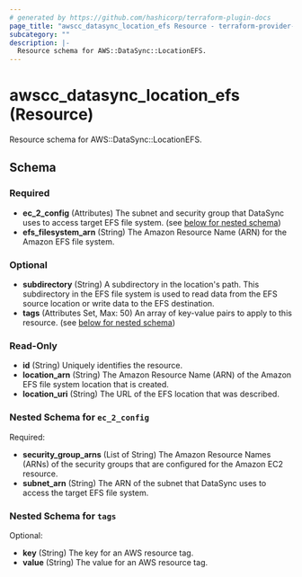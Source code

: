```yaml
---
# generated by https://github.com/hashicorp/terraform-plugin-docs
page_title: "awscc_datasync_location_efs Resource - terraform-provider-awscc"
subcategory: ""
description: |-
  Resource schema for AWS::DataSync::LocationEFS.
---
```


# awscc_datasync_location_efs (Resource)

Resource schema for AWS::DataSync::LocationEFS.



<!-- schema generated by tfplugindocs -->
## Schema

### Required

- **ec_2_config** (Attributes) The subnet and security group that DataSync uses to access target EFS file system. (see [below for nested schema](#nestedatt--ec_2_config))
- **efs_filesystem_arn** (String) The Amazon Resource Name (ARN) for the Amazon EFS file system.

### Optional

- **subdirectory** (String) A subdirectory in the location's path. This subdirectory in the EFS file system is used to read data from the EFS source location or write data to the EFS destination.
- **tags** (Attributes Set, Max: 50) An array of key-value pairs to apply to this resource. (see [below for nested schema](#nestedatt--tags))

### Read-Only

- **id** (String) Uniquely identifies the resource.
- **location_arn** (String) The Amazon Resource Name (ARN) of the Amazon EFS file system location that is created.
- **location_uri** (String) The URL of the EFS location that was described.

<a id="nestedatt--ec_2_config"></a>
### Nested Schema for `ec_2_config`

Required:

- **security_group_arns** (List of String) The Amazon Resource Names (ARNs) of the security groups that are configured for the Amazon EC2 resource.
- **subnet_arn** (String) The ARN of the subnet that DataSync uses to access the target EFS file system.


<a id="nestedatt--tags"></a>
### Nested Schema for `tags`

Optional:

- **key** (String) The key for an AWS resource tag.
- **value** (String) The value for an AWS resource tag.


